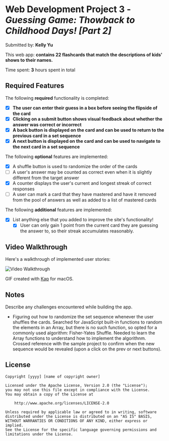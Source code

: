 # Web Development Project 3 - *Guessing Game: Thowback to Childhood Days! [Part 2]*

Submitted by: **Kelly Yu**

This web app: **contains 22 flashcards that match the descriptions of kids' shows to their names.**

Time spent: **3** hours spent in total

## Required Features

The following **required** functionality is completed:

- [x] **The user can enter their guess in a box before seeing the flipside of the card**
- [x] **Clicking on a submit button shows visual feedback about whether the answer was correct or incorrect**
- [x] **A back button is displayed on the card and can be used to return to the previous card in a set sequence**
- [x] **A next button is displayed on the card and can be used to navigate to the next card in a set sequence**

The following **optional** features are implemented:

- [x] A shuffle button is used to randomize the order of the cards
- [ ] A user's answer may be counted as correct even when it is slightly different from the target answer
- [x] A counter displays the user's current and longest streak of correct responses
- [ ] A user can mark a card that they have mastered and have it removed from the pool of answers as well as added to a list of mastered cards

The following **additional** features are implemented:

* [x] List anything else that you added to improve the site's functionality!
  * [x] User can only gain 1 point from the current card they are guessing the answer to, so their streak accumulates reasonably.

## Video Walkthrough

Here's a walkthrough of implemented user stories:

<img src='' title='Video Walkthrough' width='' alt='Video Walkthrough' />

GIF created with [Kap](https://getkap.co/) for macOS.

## Notes

Describe any challenges encountered while building the app.
- Figuring out how to randomize the set sequence whenever the user shuffles the cards. Searched for JavaScript built-in functions to random the elements in an Array, but there is no such function, so opted for a commonly used algorithm: Fisher-Yates Shuffle. Needed to learn the Array functions to understand how to implement the algorithnm. Crossed reference with the sample project to confirm when the new sequence would be revealed (upon a click on the prev or next buttons).

## License

    Copyright [yyyy] [name of copyright owner]

    Licensed under the Apache License, Version 2.0 (the "License");
    you may not use this file except in compliance with the License.
    You may obtain a copy of the License at

        http://www.apache.org/licenses/LICENSE-2.0

    Unless required by applicable law or agreed to in writing, software
    distributed under the License is distributed on an "AS IS" BASIS,
    WITHOUT WARRANTIES OR CONDITIONS OF ANY KIND, either express or implied.
    See the License for the specific language governing permissions and
    limitations under the License.
